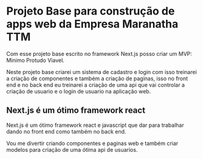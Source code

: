 # Projeto Base para construção de apps web da Empresa Maranatha TTM

Com esse projeto base escrito  no framework Next.js posso criar um MVP: Minimo Protudo Viavel.

Neste projeto base criarei um sistema de cadastro e login com isso treinarei a criação de componentes e também a criação de paginas, isso no front end e no back end eu treinarei a criação de uma api que vai controlar a criação de usuario e o login de usuario na aplicação web.

## Next.js é um ótimo framework react

Next.js é um ótimo framework react e javascript que dar para trabalhar dando no front end como também no back end.

Vou me divertir criando componentes e paginas web e também criar modelos para criação de uma ótima api de usuarios.